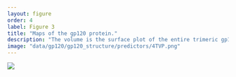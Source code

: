 ```yaml
---
layout: figure
order: 4
label: Figure 3
title: "Maps of the gp120 protein."
description: "The volume is the surface plot of the entire trimeric gp120/gp41 ecto domain of the HIV receptor-binding complex; a gp120 monomer is shown in cartoon. In A and B, we show the RSA-Distance model-predicted versus empricial $$ dN/dS $$ correlation plotted onto the gp120 structure. Red colors represent relatively high correlations--regions in red are on average experiencing more rapid evolution. Blue colors represent relatively low correlations--regions in blue are on average experiencing slower evolution. The correlations control for RSA. In B, we add glycosylations to the structure. In C and D, we show the predicted $$ dN/dS $$ from the RSA-Distance combined model. Sites that are red are predicted to be evolving more rapidly and those in blue are predicted to be evolving more slowly. In D, we add glycosylations to the predicted dN/dS structure."
image: "data/gp120/gp120_structure/predictors/4TVP.png"
---
```

<img src="{{ site.baseurl }}/data/gp120/gp120_structure/predictors/4TVP.png">
